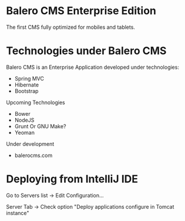Balero CMS Enterprise Edition
=============================

The first CMS fully optimized for mobiles and tablets.

Technologies under Balero CMS
=============================

Balero CMS is an Enterprise Application developed
under technologies:

* Spring MVC
* Hibernate
* Bootstrap

Upcoming Technologies

* Bower
* NodeJS
* Grunt Or GNU Make?
* Yeoman

Under development

* balerocms.com

Deploying from IntelliJ IDE
===========================

Go to Servers list -> Edit Configuration...

Server Tab -> Check option "Deploy applications configure in Tomcat instance"

